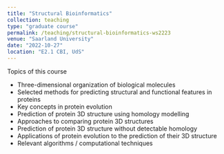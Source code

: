 ```yaml
---
title: "Structural Bioinformatics"
collection: teaching
type: "graduate course"
permalink: /teaching/structural-bioinformatics-ws2223
venue: "Saarland University"
date: "2022-10-27"
location: "E2.1 CBI, UdS"
---
```


Topics of this course
* Three-dimensional organization of biological molecules
* Selected methods for predicting structural and functional features in
proteins
* Key concepts in protein evolution
* Prediction of protein 3D structure using homology modelling
* Approaches to comparing protein 3D structures
* Prediction of protein 3D structure without detectable homology
* Applications of protein evolution to the prediction of their 3D structure
* Relevant algorithms / computational techniques
